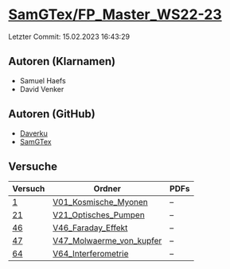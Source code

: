 # [SamGTex/FP_Master_WS22-23](https://github.com/SamGTex/FP_Master_WS22-23)

Letzter Commit: 15.02.2023 16:43:29

## Autoren (Klarnamen)
- Samuel Haefs
- David Venker

## Autoren (GitHub)
- [Daverku](https://github.com/Daverku)
- [SamGTex](https://github.com/SamGTex)

## Versuche

|       Versuch        |                                                  Ordner                                                   |PDFs|
|----------------------|-----------------------------------------------------------------------------------------------------------|----|
|[1](../../versuch/1)  |[V01_Kosmische_Myonen](https://github.com/SamGTex/FP_Master_WS22-23/tree/main/V01_Kosmische_Myonen)        |–   |
|[21](../../versuch/21)|[V21_Optisches_Pumpen](https://github.com/SamGTex/FP_Master_WS22-23/tree/main/V21_Optisches_Pumpen)        |–   |
|[46](../../versuch/46)|[V46_Faraday_Effekt](https://github.com/SamGTex/FP_Master_WS22-23/tree/main/V46_Faraday_Effekt)            |–   |
|[47](../../versuch/47)|[V47_Molwaerme_von_kupfer](https://github.com/SamGTex/FP_Master_WS22-23/tree/main/V47_Molwaerme_von_kupfer)|–   |
|[64](../../versuch/64)|[V64_Interferometrie](https://github.com/SamGTex/FP_Master_WS22-23/tree/main/V64_Interferometrie)          |–   |
